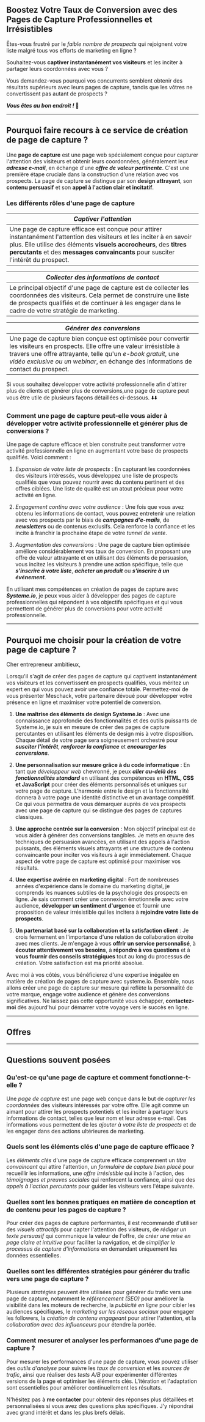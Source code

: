 ## Boostez Votre Taux de Conversion avec des Pages de Capture Professionnelles et Irrésistibles

Êtes-vous frustré par le _faible nombre de prospects_ qui rejoignent votre liste malgré tous vos efforts de marketing en ligne ?

Souhaitez-vous **captiver instantanément vos visiteurs** et les inciter à partager leurs coordonnées avec vous ?

Vous demandez-vous pourquoi vos concurrents semblent obtenir des résultats supérieurs avec leurs pages de capture, tandis que les vôtres ne convertissent pas autant de prospects ?

**_Vous êtes au bon endroit !_ 🥲**

---

## Pourquoi faire recours à ce service de création de page de capture ?

Une **page de capture** est une page web spécialement conçue pour capturer l'attention des visiteurs et obtenir leurs coordonnées, généralement leur **_adresse e-mail_**, en échange d'une **_offre de valeur pertinente_**. C'est une première étape cruciale dans la construction d'une relation avec vos prospects. La page de capture se distingue par son **design attrayant**, son **contenu persuasif** et son **appel à l'action clair et incitatif**.

### Les différents rôles d'une page de capture

| _Captiver l'attention_                                                                                                                                                                                                                                                            |
| --------------------------------------------------------------------------------------------------------------------------------------------------------------------------------------------------------------------------------------------------------------------------------- |
| Une page de capture efficace est conçue pour attirer instantanément l'attention des visiteurs et les inciter à en savoir plus. Elle utilise des éléments **visuels accrocheurs**, des **titres percutants** et des **messages convaincants** pour susciter l'intérêt du prospect. |

| _Collecter des informations de contact_                                                                                                                                                                                             |
| ----------------------------------------------------------------------------------------------------------------------------------------------------------------------------------------------------------------------------------- |
| Le principal objectif d'une page de capture est de collecter les coordonnées des visiteurs. Cela permet de construire une liste de prospects qualifiés et de continuer à les engager dans le cadre de votre stratégie de marketing. |

| _Générer des conversions_                                                                                                                                                                                                                                                          |
| ---------------------------------------------------------------------------------------------------------------------------------------------------------------------------------------------------------------------------------------------------------------------------------- |
| Une page de capture bien conçue est optimisée pour convertir les visiteurs en prospects. Elle offre une valeur irrésistible à travers une offre attrayante, telle qu'un _e-book gratuit_, une _vidéo exclusive ou un webinar_, en échange des informations de contact du prospect. |

Si vous souhaitez développer votre activité professionnelle afin d'attirer plus de clients et générer plus de conversions,une page de capture peut vous être utile de plusieurs façons détaillées ci-dessous. ⬇️⬇️

### Comment une page de capture peut-elle vous aider à développer votre activité professionnelle et générer plus de conversions ?

Une page de capture efficace et bien construite peut transformer votre activité professionnelle en ligne en augmentant votre base de prospects qualifiés. Voici comment :

1. _Expansion de votre liste de prospects_ : En capturant les coordonnées des visiteurs intéressés, vous développez une liste de prospects qualifiés que vous pouvez nourrir avec du contenu pertinent et des offres ciblées. Une liste de qualité est un atout précieux pour votre activité en ligne.

2. _Engagement continu avec votre audience_ : Une fois que vous avez obtenu les informations de contact, vous pouvez entretenir une relation avec vos prospects par le biais de **_campagnes d'e-mails_**, de **_newsletters_** ou de contenus exclusifs. Cela renforce la confiance et les incite à franchir la prochaine étape de votre _tunnel de vente_.

3. _Augmentation des conversions_ : Une page de capture bien optimisée améliore considérablement vos taux de conversion. En proposant une offre de valeur attrayante et en utilisant des éléments de persuasion, vous incitez les visiteurs à prendre une action spécifique, telle que **_s'inscrire à votre liste_**, **_acheter un produit_** ou **_s'inscrire à un événement_**.

En utilisant mes compétences en création de pages de capture avec **_Systeme.io_**, je peux vous aider à développer des pages de capture professionnelles qui répondent à vos objectifs spécifiques et qui vous permettent de générer plus de conversions pour votre activité professionnelle.

---

## Pourquoi me choisir pour la création de votre page de capture ?

Cher entrepreneur ambitieux,

Lorsqu'il s'agit de créer des pages de capture qui captivent instantanément vos visiteurs et les convertissent en prospects qualifiés, vous méritez un expert en qui vous pouvez avoir une confiance totale. Permettez-moi de vous présenter Meschack, votre partenaire dévoué pour développer votre présence en ligne et maximiser votre potentiel de conversion.

1. **Une maîtrise des éléments de design Systeme.io** : Avec une connaissance approfondie des fonctionnalités et des outils puissants de Systeme.io, je suis en mesure de créer des pages de capture percutantes en utilisant les éléments de design mis à votre disposition. Chaque détail de votre page sera soigneusement orchestré pour **_susciter l'intérêt_**, **_renforcer la confiance_** et **_encourager les conversions_**.

2. **Une personnalisation sur mesure grâce à du code informatique** : En tant que _développeur web_ chevronné, je peux **_aller au-delà des fonctionnalités standard_** en utilisant des compétences en **HTML, CSS et JavaScript** pour créer des éléments personnalisés et uniques sur votre page de capture. L'harmonie entre le design et la fonctionnalité donnera à votre page une identité distinctive et un avantage compétitif. Ce qui vous permettra de vous démarquer auprès de vos prospects avec une page de capture qui se distingue des pages de captures classiques.

3. **Une approche centrée sur la conversion** : Mon objectif principal est de vous aider à générer des conversions tangibles. Je mets en œuvre des techniques de persuasion avancées, en utilisant des appels à l'action puissants, des éléments visuels attrayants et une structure de contenu convaincante pour inciter vos visiteurs à agir immédiatement. Chaque aspect de votre page de capture est optimisé pour maximiser vos résultats.

4. **Une expertise avérée en marketing digital** : Fort de nombreuses années d'expérience dans le domaine du marketing digital, je comprends les nuances subtiles de la psychologie des prospects en ligne. Je sais comment créer une connexion émotionnelle avec votre audience, **développer un sentiment d'urgence** et fournir une proposition de valeur irrésistible qui les incitera à **rejoindre votre liste de prospects**.

5. **Un partenariat basé sur la collaboration et la satisfaction client** : Je crois fermement en l'importance d'une relation de collaboration étroite avec mes clients. Je m'engage à vous **offrir un service personnalisé**, à **écouter attentivement vos besoins**, à **répondre à vos questions** et à **vous fournir des conseils stratégiques** tout au long du processus de création. Votre satisfaction est ma priorité absolue.

Avec moi à vos côtés, vous bénéficierez d'une expertise inégalée en matière de création de pages de capture avec systeme.io. Ensemble, nous allons créer une page de capture sur mesure qui reflète la personnalité de votre marque, engage votre audience et génère des conversions significatives. Ne laissez pas cette opportunité vous échapper, **contactez-moi** dès aujourd'hui pour démarrer votre voyage vers le succès en ligne.

---

## Offres

---

## Questions souvent posées

### Qu'est-ce qu'une page de capture et comment fonctionne-t-elle ?

Une _page de capture_ est une page web conçue dans le but de _capturer les coordonnées_ des visiteurs intéressés par votre offre. Elle agit comme un aimant pour attirer les prospects potentiels et les inciter à partager leurs informations de contact, telles que leur nom et leur adresse e-mail. Ces informations vous permettent de les _ajouter à votre liste de prospects_ et de les engager dans des actions ultérieures de marketing.

### Quels sont les éléments clés d'une page de capture efficace ?

Les _éléments clés_ d'une page de capture efficace comprennent un _titre convaincant_ qui attire l'attention, un _formulaire de capture bien placé_ pour recueillir les informations, une _offre irrésistible_ qui incite à l'action, des _témoignages et preuves sociales_ qui renforcent la confiance, ainsi que des _appels à l'action percutants_ pour guider les visiteurs vers l'étape suivante.

### Quelles sont les bonnes pratiques en matière de conception et de contenu pour les pages de capture ?

Pour créer des pages de capture performantes, il est recommandé d'utiliser des _visuels attractifs_ pour capter l'attention des visiteurs, de _rédiger un texte persuasif_ qui communique la valeur de l'offre, de _créer une mise en page claire et intuitive_ pour faciliter la navigation, et de _simplifier le processus de capture d'informations_ en demandant uniquement les données essentielles.

### Quelles sont les différentes stratégies pour générer du trafic vers une page de capture ?

Plusieurs _stratégies_ peuvent être utilisées pour générer du trafic vers une page de capture, notamment le _référencement (SEO)_ pour améliorer la visibilité dans les moteurs de recherche, la _publicité en ligne_ pour cibler les audiences spécifiques, le _marketing sur les réseaux sociaux_ pour engager les followers, la _création de contenu engageant_ pour attirer l'attention, et la _collaboration avec des influenceurs_ pour étendre la portée.

### Comment mesurer et analyser les performances d'une page de capture ?

Pour mesurer les performances d'une page de capture, vous pouvez utiliser des _outils d'analyse_ pour suivre les _taux de conversion_ et les _sources de trafic_, ainsi que réaliser des _tests A/B_ pour expérimenter différentes versions de la page et optimiser les éléments clés. L'itération et l'adaptation sont essentielles pour améliorer continuellement les résultats.

N'hésitez pas à **me contacter** pour obtenir des réponses plus détaillées et personnalisées si vous avez des questions plus spécifiques. J'y répondrai avec grand intérêt et dans les plus brefs délais.
